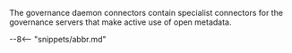 <!-- SPDX-License-Identifier: CC-BY-4.0 -->
<!-- Copyright Contributors to the ODPi Egeria project 2020. -->

The governance daemon connectors contain specialist connectors for the governance servers that make active use of open metadata.
  
--8<-- "snippets/abbr.md"